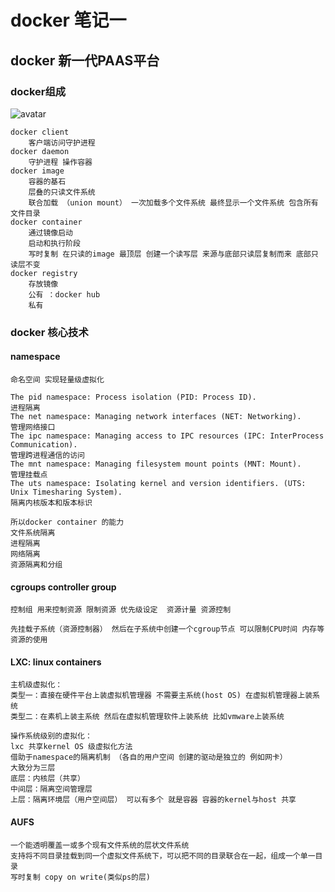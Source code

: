 # docker 笔记一

## docker 新一代PAAS平台


### docker组成
![avatar](https://docs.docker.com/engine/images/architecture.svg)

    docker client 
        客户端访问守护进程
    docker daemon 
        守护进程 操作容器
    docker image
        容器的基石
        层叠的只读文件系统
        联合加载 （union mount） 一次加载多个文件系统 最终显示一个文件系统 包含所有文件目录
    docker container
        通过镜像启动
        启动和执行阶段
        写时复制 在只读的image 最顶层 创建一个读写层 来源与底部只读层复制而来 底部只读层不变
    docker registry
        存放镜像
        公有 ：docker hub
        私有


### docker 核心技术

#### namespace
    命名空间 实现轻量级虚拟化

    The pid namespace: Process isolation (PID: Process ID).
    进程隔离
    The net namespace: Managing network interfaces (NET: Networking). 
    管理网络接口
    The ipc namespace: Managing access to IPC resources (IPC: InterProcess Communication).
    管理跨进程通信的访问
    The mnt namespace: Managing filesystem mount points (MNT: Mount).
    管理挂载点
    The uts namespace: Isolating kernel and version identifiers. (UTS: Unix Timesharing System).
    隔离内核版本和版本标识

    所以docker container 的能力
    文件系统隔离
    进程隔离
    网络隔离
    资源隔离和分组


#### cgroups controller group
    控制组 用来控制资源 限制资源 优先级设定  资源计量 资源控制

    先挂载子系统（资源控制器） 然后在子系统中创建一个cgroup节点 可以限制CPU时间 内存等资源的使用


#### LXC:  linux containers

    主机级虚拟化：
    类型一：直接在硬件平台上装虚拟机管理器 不需要主系统(host OS) 在虚拟机管理器上装系统
    类型二：在素机上装主系统 然后在虚拟机管理软件上装系统 比如vmware上装系统
 
    操作系统级别的虚拟化：
    lxc 共享kernel OS 级虚拟化方法 
    借助于namespace的隔离机制 （各自的用户空间 创建的驱动是独立的 例如网卡）
    大致分为三层
    底层：内核层（共享）
    中间层：隔离空间管理层
    上层：隔离环境层（用户空间层） 可以有多个 就是容器 容器的kernel与host 共享

#### AUFS
    一个能透明覆盖一或多个现有文件系统的层状文件系统
    支持将不同目录挂载到同一个虚拟文件系统下，可以把不同的目录联合在一起，组成一个单一目录
    写时复制 copy on write(类似ps的层)
